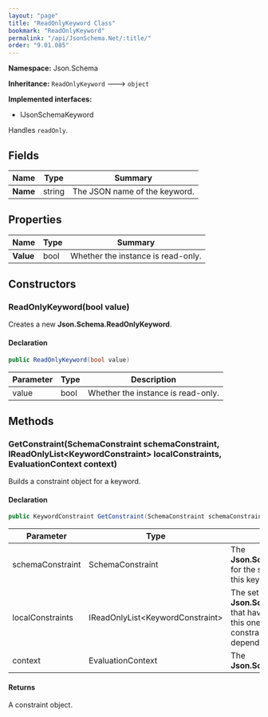 ```yaml
---
layout: "page"
title: "ReadOnlyKeyword Class"
bookmark: "ReadOnlyKeyword"
permalink: "/api/JsonSchema.Net/:title/"
order: "9.01.085"
---
```

**Namespace:** Json.Schema

**Inheritance:**
`ReadOnlyKeyword`
 🡒 
`object`

**Implemented interfaces:**

- IJsonSchemaKeyword

Handles `readOnly`.

## Fields

| Name | Type | Summary |
|---|---|---|
| **Name** | string | The JSON name of the keyword. |

## Properties

| Name | Type | Summary |
|---|---|---|
| **Value** | bool | Whether the instance is read-only. |

## Constructors

### ReadOnlyKeyword(bool value)

Creates a new **Json.Schema.ReadOnlyKeyword**.

#### Declaration

```c#
public ReadOnlyKeyword(bool value)
```

| Parameter | Type | Description |
|---|---|---|
| value | bool | Whether the instance is read-only. |


## Methods

### GetConstraint(SchemaConstraint schemaConstraint, IReadOnlyList\<KeywordConstraint\> localConstraints, EvaluationContext context)

Builds a constraint object for a keyword.

#### Declaration

```c#
public KeywordConstraint GetConstraint(SchemaConstraint schemaConstraint, IReadOnlyList<KeywordConstraint> localConstraints, EvaluationContext context)
```

| Parameter | Type | Description |
|---|---|---|
| schemaConstraint | SchemaConstraint | The **Json.Schema.SchemaConstraint** for the schema object that houses this keyword. |
| localConstraints | IReadOnlyList\<KeywordConstraint\> | The set of other **Json.Schema.KeywordConstraint**s that have been processed prior to this one. Will contain the constraints for keyword dependencies. |
| context | EvaluationContext | The **Json.Schema.EvaluationContext**. |


#### Returns

A constraint object.

